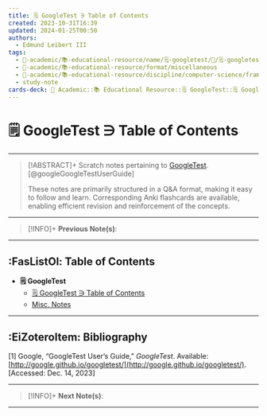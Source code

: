 ```yaml
---
title: 🗒️ GoogleTest ∋ Table of Contents
created: 2023-10-31T16:39
updated: 2024-01-25T00:50
authors:
  - Edmund Leibert III
tags:
  - 🔴-academic/📚-educational-resource/name/🗒️-googletest/🔖/🗒️-googletest-∋-table-of-contents
  - 🔴-academic/📚-educational-resource/format/miscellaneous
  - 🔴-academic/📚-educational-resource/discipline/computer-science/framework/googletest
  - study-note
cards-deck: 🔴 Academic::📚 Educational Resource::🗒️ GoogleTest::🗒️ GoogleTest ∋ Table of Contents
---
```


# 🗒️ GoogleTest ∋ Table of Contents

---

> [!ABSTRACT]+ 
> Scratch notes pertaining to [GoogleTest](https://google.github.io/googletest/). [@googleGoogleTestUserGuide]
> 
> These notes are primarily structured in a Q&A format, making it easy to follow and learn. Corresponding Anki flashcards are available, enabling efficient revision and reinforcement of the concepts.

---

> [!INFO]+ 
> **Previous Note(s)**:
> 

---

## :FasListOl: Table of Contents

- **🗒️ GoogleTest**
	- [🗒️ GoogleTest ∋ Table of Contents](the-vault/src/🔴%20Academic/📚%20Educational%20Resources/🗒️%20GoogleTest/🗒️%20GoogleTest%20∋%20Table%20of%20Contents.md)
	- [Misc. Notes](the-vault/src/🔴%20Academic/📚%20Educational%20Resources/🗒️%20GoogleTest/Misc.%20Notes.md)

---

## :EiZoteroItem: Bibliography

\[1\]
Google, “GoogleTest User’s Guide,” _GoogleTest_. Available: [http://google.github.io/googletest/](http://google.github.io/googletest/). [Accessed: Dec. 14, 2023]

---

> [!INFO]+
> **Next Note(s)**:
> 

---


